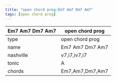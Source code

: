 ```yaml
---
title: "open chord prog:Em7 Am7 Dm7 Am7"
tags: [open chord prog]
---
```


|Em7 Am7 Dm7 Am7|open chord prog|
|---|---|
|type|open chord prog|
|name|Em7 Am7 Dm7 Am7|
|nashville|v7,i7,iv7,i7|
|tonic|A|
|chords|Em7,Am7,Dm7,Am7|



